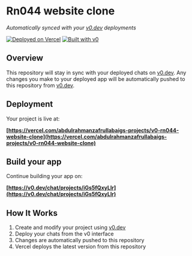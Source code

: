 # Rn044 website clone

*Automatically synced with your [v0.dev](https://v0.dev) deployments*

[![Deployed on Vercel](https://img.shields.io/badge/Deployed%20on-Vercel-black?style=for-the-badge&logo=vercel)](https://vercel.com/abdulrahmanzafrullabaigs-projects/v0-rn044-website-clone)
[![Built with v0](https://img.shields.io/badge/Built%20with-v0.dev-black?style=for-the-badge)](https://v0.dev/chat/projects/iGs5fQxyLlr)

## Overview

This repository will stay in sync with your deployed chats on [v0.dev](https://v0.dev).
Any changes you make to your deployed app will be automatically pushed to this repository from [v0.dev](https://v0.dev).

## Deployment

Your project is live at:

**[https://vercel.com/abdulrahmanzafrullabaigs-projects/v0-rn044-website-clone](https://vercel.com/abdulrahmanzafrullabaigs-projects/v0-rn044-website-clone)**

## Build your app

Continue building your app on:

**[https://v0.dev/chat/projects/iGs5fQxyLlr](https://v0.dev/chat/projects/iGs5fQxyLlr)**

## How It Works

1. Create and modify your project using [v0.dev](https://v0.dev)
2. Deploy your chats from the v0 interface
3. Changes are automatically pushed to this repository
4. Vercel deploys the latest version from this repository